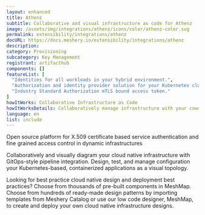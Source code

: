 ```yaml
---
layout: enhanced
title: Athenz
subtitle: Collaborative and visual infrastructure as code for Athenz
image: /assets/img/integrations/athenz/icons/color/athenz-color.svg
permalink: extensibility/integrations/athenz
docURL: https://docs.meshery.io/extensibility/integrations/athenz
description: 
category: Provisioning
subcategory: Key Management
registrant: artifacthub
components: []
featureList: [
  "Identities for all workloads in your hybrid environment.",
  "Authorization and identity provider solution for your Kubernetes clusters.",
  "Industry Standard Authorization mTLS bound access token."
]
howItWorks: Collaborative Infrastructure as Code
howItWorksDetails: Collaboratively manage infrastructure with your coworkers synchronously sharing the same designs.
language: en
list: include
---
```

<p>
Open source platform for X.509 certificate based service authentication and fine grained access control in dynamic infrastructures
</p>
<p>
    Collaboratively and visually diagram your cloud native infrastructure with GitOps-style pipeline integration. Design, test, and manage configuration your Kubernetes-based, containerized applications as a visual topology.
</p>
<p>
    Looking for best practice cloud native design and deployment best practices? Choose from thousands of pre-built components in MeshMap. Choose from hundreds of ready-made design patterns by importing templates from Meshery Catalog or use our low code designer, MeshMap, to create and deploy your own cloud native infrastructure designs.
</p>
